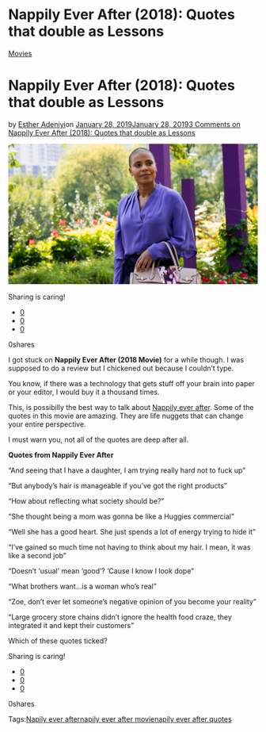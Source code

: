 # Nappily Ever After (2018): Quotes that double as Lessons

[Movies](https://estheradeniyi.com/category/movies/)
# Nappily Ever After (2018): Quotes that double as Lessons

by [Esther Adeniyi](https://estheradeniyi.com/author/esther-adeniyi/)on [January 28, 2019January 28, 2019](https://estheradeniyi.com/nappily-ever-after-2018-quotes-that-double-as-lessons/)[3 Comments on Nappily Ever After (2018): Quotes that double as Lessons](https://estheradeniyi.com/nappily-ever-after-2018-quotes-that-double-as-lessons/#comments)

![Nappily Ever After movie](images\Nappily-Ever-After-3.jpg)

Sharing is caring!

- [0](https://www.facebook.com/sharer/sharer.php?u=https%3A%2F%2Festheradeniyi.com%2Fnappily-ever-after-2018-quotes-that-double-as-lessons%2F&amp;t=Nappily%20Ever%20After%20%282018%29%3A%20Quotes%20that%20double%20as%20Lessons)
- [0](https://twitter.com/intent/tweet?text=Nappily%20Ever%20After%20%282018%29%3A%20Quotes%20that%20double%20as%20Lessons&amp;url=https%3A%2F%2Festheradeniyi.com%2Fnappily-ever-after-2018-quotes-that-double-as-lessons%2F)
- [0](#)

0shares

I got stuck on **Nappily Ever After (2018 Movie)** for a while though. I was supposed to do a review but I chickened out because I couldn&#x2019;t type.

You know, if there was a technology that gets stuff off your brain into paper or your editor, I would buy it a thousand times.

This, is possibilly the best way to talk about [Nappily ever after](https://estheradeniyi.com/nappily-ever-after-movie-trailer/). Some of the quotes in this movie are amazing. They are life nuggets that can change your entire perspective.

I must warn you, not all of the quotes are deep after all.

**Quotes from Nappily Ever After**

&#x201C;And seeing that I have a daughter, I am trying really hard not to fuck up&#x201D;

&#x201C;But anybody&#x2019;s hair is manageable if you&#x2019;ve got the right products&#x201D;

&#x201C;How about reflecting what society should be?&#x201D;

&#x201C;She thought being a mom was gonna be like a Huggies commercial&#x201D;

&#x201C;Well she has a good heart. She just spends a lot of energy trying to hide it&#x201D;

&#x201C;I&#x2019;ve gained so much time not having to think about my hair. I mean, it was like a second job&#x201D;

&#x201C;Doesn&#x2019;t &#x2018;usual&#x2019; mean &#x2018;good&#x2019;? &#x2018;Cause I know I look dope&#x201D;

&#x201C;What brothers want&#x2026;is a woman who&#x2019;s real&#x201D;

&#x201C;Zoe, don&#x2019;t ever let someone&#x2019;s negative opinion of you become your reality&#x201D;

&#x201C;Large grocery store chains didn&#x2019;t ignore the health food craze, they integrated it and kept their customers&#x201D;

Which of these quotes ticked?

Sharing is caring!

- [0](https://www.facebook.com/sharer/sharer.php?u=https%3A%2F%2Festheradeniyi.com%2Fnappily-ever-after-2018-quotes-that-double-as-lessons%2F&amp;t=Nappily%20Ever%20After%20%282018%29%3A%20Quotes%20that%20double%20as%20Lessons)
- [0](https://twitter.com/intent/tweet?text=Nappily%20Ever%20After%20%282018%29%3A%20Quotes%20that%20double%20as%20Lessons&amp;url=https%3A%2F%2Festheradeniyi.com%2Fnappily-ever-after-2018-quotes-that-double-as-lessons%2F)
- [0](#)

0shares

Tags:[Napily ever after](https://estheradeniyi.com/tag/napily-ever-after/)[napily ever after movie](https://estheradeniyi.com/tag/napily-ever-after-movie/)[napily ever after quotes](https://estheradeniyi.com/tag/napily-ever-after-quotes/)